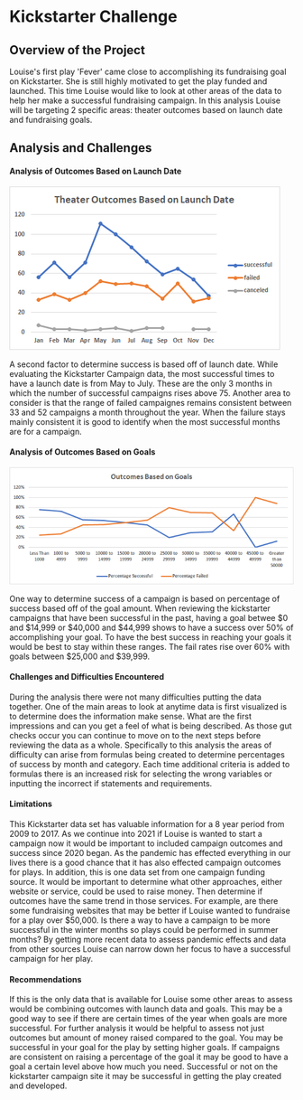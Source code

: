 # Kickstarter Challenge

## Overview of the Project
Louise's first play 'Fever' came close to accomplishing its fundraising goal on Kickstarter. She is still highly motivated to get the play funded and launched. This time Louise would like to look at other areas of the data to help her make a successful fundraising campaign. In this analysis Louise will be targeting 2 specific areas: theater outcomes based on launch date and fundraising goals.

## Analysis and Challenges

#### Analysis of Outcomes Based on Launch Date
![Figure 1. Outcomes Based on Launch Date](https://github.com/CCoelho372/kickstarter-analysis/blob/main/Theater_Outcomes_vs_Launch.png)

 A second factor to determine success is based off of launch date. While evaluating the Kickstarter Campaign data, the most successful times to have a launch date is from May to July. These are the only 3 months in which the number of successful campaigns rises above 75. Another area to consider is that the range of failed campaignes remains consistent between 33 and 52 campaigns a month throughout the year. When the failure stays mainly consistent it is good to identify when the most successful months are for a campaign.


#### Analysis of Outcomes Based on Goals
![Figure 2. Outcomes Based on Goals](https://github.com/CCoelho372/kickstarter-analysis/blob/main/Theater_Outcomes_Goals.png)

One way to determine success of a campaign is based on percentage of success based off of the goal amount. When reviewing the kickstarter campaigns that have been successful in the past, having a goal betwee $0 and $14,999 or $40,000 and $44,999 shows to have a success over 50% of accomplishing your goal. To have the best success in reaching your goals it would be best to stay within these ranges. The fail rates rise over 60% with goals between $25,000 and $39,999.
 
 #### Challenges and Difficulties Encountered
 During the analysis there were not many difficulties putting the data together. One of the main areas to look at anytime data is first visualized is to determine does the information make sense. What are the first impressions and can you get a feel of what is being described. As those gut checks occur you can continue to move on to the next steps before reviewing the data as a whole. Specifically to this analysis the areas of difficulty can arise from formulas being created to determine percentages of success by month and category. Each time additional criteria is added to formulas there is an increased risk for selecting the wrong variables or inputting the incorrect if statements and requirements.
 
#### Limitations
This Kickstarter data set has valuable information for a 8 year period from 2009 to 2017. As we continue into 2021 if Louise is wanted to start a campaign now it would be important to included campaign outcomes and success since 2020 began. As the pandemic has effected everything in our lives there is a good chance that it has also effected campaign outcomes for plays. In addition, this is one data set from one campaign funding source. It would be important to determine what other approaches, either website or service, could be used to raise money. Then determine if outcomes have the same trend in those services. For example, are there some fundraising websites that may be better if Louise wanted to fundraise for a play over $50,000.  Is there a way to have a campaign to be more successful in the winter months so plays could be performed in summer months?  By getting more recent data to assess pandemic effects and data from other sources Louise can narrow down her focus to have a successful campaign for her play. 

#### Recommendations
 If this is the only data that is available for Louise some other areas to assess would be combining outcomes with launch data and goals. This may be a good way to see if there are certain times of the year when goals are more successful. For further analysis it would be helpful to assess not just outcomes but amount of money raised compared to the goal. You may be successful in your goal for the play by setting higher goals. If campaigns are consistent on raising a percentage of the goal it may be good to have a goal a certain level above how much you need. Successful or not on the kickstarter campaign site it may be successful in getting the play created and developed.
 
